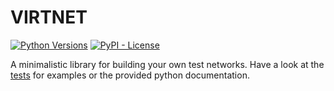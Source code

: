 VIRTNET
=======

[![Python Versions](https://img.shields.io/pypi/pyversions/fnfqueue.svg)](https://pypi.org/project/fnfqueue/)
[![PyPI - License](https://img.shields.io/pypi/l/fnfqueue.svg)](https://pypi.org/project/fnfqueue/)


A minimalistic library for building your own test networks. Have a look at the [tests](test/) for examples or the provided python documentation.